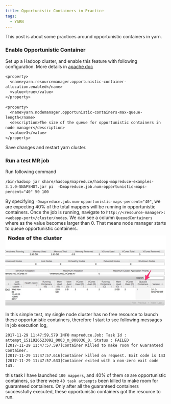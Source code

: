```yaml
---
title: Opportunistic Containers in Practice
tags:
  - YARN
---
```


This post is about some practices around opportunistic containers in yarn.

<!--more-->

### Enable Opportunistic Container

Set up a Hadoop cluster, and enable this feature with following configuration. More details in [apache doc](https://hadoop.apache.org/docs/current/hadoop-yarn/hadoop-yarn-site/OpportunisticContainers.html)

```
<property>
  <name>yarn.resourcemanager.opportunistic-container-allocation.enabled</name>
  <value>true</value>
</property>

<property>
  <name>yarn.nodemanager.opportunistic-containers-max-queue-length</name>
  <description>The size of the queue for opportunistic containers in node manager</description>
  <value>3</value>
</property>
```
Save changes and restart yarn cluster.

### Run a test MR job

Run following command

```
/bin/hadoop jar share/hadoop/mapreduce/hadoop-mapreduce-examples-3.1.0-SNAPSHOT.jar pi  -Dmapreduce.job.num-opportunistic-maps-percent="40" 50 100
```

By specifying `-Dmapreduce.job.num-opportunistic-maps-percent="40"`, we are expecting 40% of the total mappers will be running in opportunistic containers. Once the job is running, navigate to `http://<resource-manager>:<webapp-port>/cluster/nodes`. We can see a column `QueuedContainers` where as the value becomes larger than 0. That means node manager starts to queue opportunistic containers.

![Queued Opportunistic Containers](/assets/queued_containers.jpg "Queued Opportunistic Containers")

In this simple test, my single node cluster has no free resource to launch these opportunistic containers, therefore I start to see following messages in job execution log,

```
2017-11-29 11:47:59,579 INFO mapreduce.Job: Task Id : attempt_1511926523092_0003_m_000036_0, Status : FAILED
[2017-11-29 11:47:57.597]Container Killed to make room for Guaranteed Container.
[2017-11-29 11:47:57.616]Container killed on request. Exit code is 143
[2017-11-29 11:47:57.633]Container exited with a non-zero exit code 143.
```

this task I have launched `100 mappers`, and 40% of them `40` are opportunistic containers, so there were `40 task attempts` been killed to make room for guaranteed containers. Only after all the guaranteed containers successfully executed, these opportunistic containers got the resource to run.
